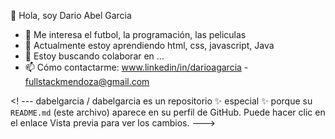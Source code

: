 👋 Hola, soy Dario Abel Garcia
- 👀 Me interesa el futbol, la programación, las peliculas
- 🌱 Actualmente estoy aprendiendo html, css, javascript, Java
- 💞️ Estoy buscando colaborar en ...
- 📫 Cómo contactarme: www.linkedin/in/darioagarcia - fullstackmendoza@gmail.com

<! ---
dabelgarcia / dabelgarcia es un repositorio ✨ especial ✨ porque su `README.md` (este archivo) aparece en su perfil de GitHub.
Puede hacer clic en el enlace Vista previa para ver los cambios.
--->
